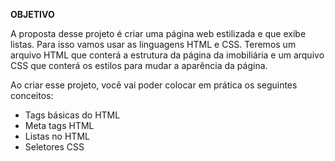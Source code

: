 __**OBJETIVO**__

A proposta desse projeto é criar uma página web estilizada e que exibe listas. Para isso vamos usar as linguagens HTML e CSS. 
Teremos um arquivo HTML que conterá a estrutura da página da imobiliária e um arquivo CSS que conterá os estilos para mudar a aparência da página.

Ao criar esse projeto, você vai poder colocar em prática os seguintes conceitos:

  * Tags básicas do HTML
  * Meta tags HTML
  * Listas no HTML
  * Seletores CSS
